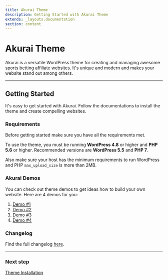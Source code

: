 ```yaml
---
title: Akurai Theme
description: Getting Started with Akurai Theme
extends: _layouts.documentation
section: content
---
```


# Akurai Theme

Akurai is a versatile WordPress theme for creating and managing awesome sports betting affiliate websites. It's unique and modern and makes your website stand out among others.

---

## Getting Started

It's easy to get started with Akurai. Follow the documentations to install the theme and create compelling websites.

### Requirements

Before getting started make sure you have all the requirements met.

To use the theme, you must be running **WordPress 4.8** or higher and **PHP 5.6** or higher.
Recommended versions are **WordPress 5.5** and **PHP 7**.

Also make sure your host has the minimum requirements to run WordPress and PHP `max_upload_size` is more than 2MB.

### Akurai Demos

You can check out theme demos to get ideas how to build your own website.
Here are 4 demos for you:

1. [Demo #1](https://dinomatic.com/demos/akurai/one)
2. [Demo #2](https://dinomatic.com/demos/akurai/two)
3. [Demo #3](https://dinomatic.com/demos/akurai/three)
4. [Demo #4](https://dinomatic.com/demos/akurai/four)

### Changelog

Find the full changelog [here](https://dinomatic.com/themes/akurai/changelog).

---

### Next step

[Theme Installation](/docs/akurai/installation/)
